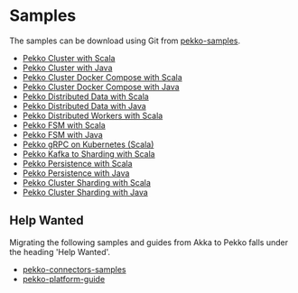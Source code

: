 # Samples

The samples can be download using Git from [pekko-samples](https://github.com/apache/pekko-samples).

* [Pekko Cluster with Scala](https://pekko.apache.org/docs/pekko-samples/current/pekko-sample-cluster-scala/)
* [Pekko Cluster with Java](https://pekko.apache.org/docs/pekko-samples/current/pekko-sample-cluster-java/)
* [Pekko Cluster Docker Compose with Scala](https://pekko.apache.org/docs/pekko-samples/current/pekko-sample-cluster-docker-compose-scala/)
* [Pekko Cluster Docker Compose with Java](https://pekko.apache.org/docs/pekko-samples/current/pekko-sample-cluster-docker-compose-java/)
* [Pekko Distributed Data with Scala](https://pekko.apache.org/docs/pekko-samples/current/pekko-sample-distributed-data-scala/)
* [Pekko Distributed Data with Java](https://pekko.apache.org/docs/pekko-samples/current/pekko-sample-distributed-data-java/)
* [Pekko Distributed Workers with Scala](https://pekko.apache.org/docs/pekko-samples/current/pekko-sample-distributed-workers-scala/)
* [Pekko FSM with Scala](https://pekko.apache.org/docs/pekko-samples/current/pekko-sample-fsm-scala/)
* [Pekko FSM with Java](https://pekko.apache.org/docs/pekko-samples/current/pekko-sample-fsm-java/)
* [Pekko gRPC on Kubernetes (Scala)](https://pekko.apache.org/docs/pekko-samples/current/pekko-sample-grpc-kubernetes-scala/)
* [Pekko Kafka to Sharding with Scala](https://pekko.apache.org/docs/pekko-samples/current/pekko-sample-kafka-to-sharding-scala/)
* [Pekko Persistence with Scala](https://pekko.apache.org/docs/pekko-samples/current/pekko-sample-persistence-scala/)
* [Pekko Persistence with Java](https://pekko.apache.org/docs/pekko-samples/current/pekko-sample-persistence-java/)
* [Pekko Cluster Sharding with Scala](https://pekko.apache.org/docs/pekko-samples/current/pekko-sample-sharding-scala/)
* [Pekko Cluster Sharding with Java](https://pekko.apache.org/docs/pekko-samples/current/pekko-sample-sharding-java/)

## Help Wanted

Migrating the following samples and guides from Akka to Pekko falls under the heading 'Help Wanted'.

* [pekko-connectors-samples](https://github.com/apache/pekko-connectors-samples)
* [pekko-platform-guide](https://github.com/apache/pekko-platform-guide)